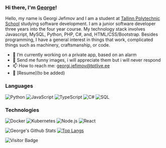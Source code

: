 ### Hi there, I'm [George](https://github.com/gruge)!

Hello, my name is Georgi Jefimov and I am a student at [Tallinn Polytechnic School](https://www.tptlive.ee/) studying software development. I am a junior software developer three years into the four year course. My technology stack involves Javascript, MySQL, Python, PHP, C#, and, HTML/CSS/Bootstrap. Besides programming, I have a general interest in things that work, complicated things such as machinery, craftsmanship, or code.

- 🔭 I’m currently working on a private app, based on an alarm
- 💬 Send me funny images, i will appreciate them but i will never respond
- 📫 How to reach me: georgi.jefimov@tptlive.ee
- 📝 [Resume](to be added)

### Languages

![Python](https://img.shields.io/badge/-Python-000?&logo=Python)
![JavaScript](https://img.shields.io/badge/-JavaScript-000?&logo=JavaScript)
![TypeScript](https://img.shields.io/badge/-TypeScript-000?&logo=TypeScript)
![C#](https://img.shields.io/badge/-C#-000?&logo=c%2b%2b&logoColor=00599C)
![SQL](https://img.shields.io/badge/-SQL-000?&logo=MySQL)

### Technologies

![Docker](https://img.shields.io/badge/-Docker-000?&logo=Docker)
![Kubernetes](https://img.shields.io/badge/-Kubernetes-000?&logo=Kubernetes)
![Node.js](https://img.shields.io/badge/-Node.js-000?&logo=node.js)
![React](https://img.shields.io/badge/-React-000?&logo=React)

<!-- ### Full Stack Projects -->

![George's Github Stats](https://github-readme-stats.vercel.app/api?username=gruge&count_private=true&show_icons=true&include_all_commits=true&theme=radical)
[![Top Langs](https://github-readme-stats.vercel.app/api/top-langs/?username=gruge&theme=radical)](https://github.com/gruge/github-readme-stats)

![Visitor Badge](https://visitor-badge.laobi.icu/badge?page_id=gruge.rusty-sj)
